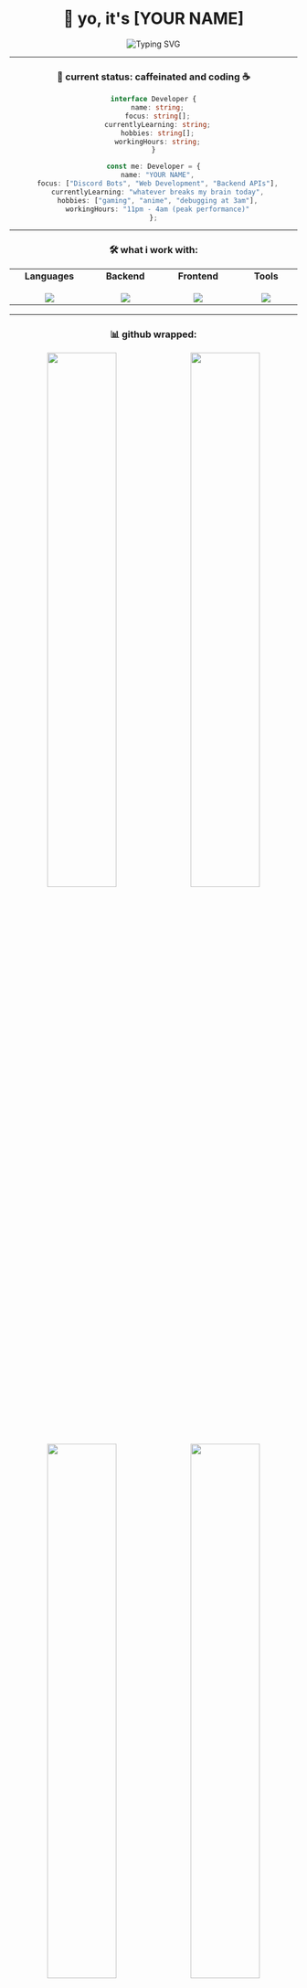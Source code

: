 <div align="center">

# 👋 yo, it's [YOUR NAME]

<img src="https://readme-typing-svg.demolab.com?font=Fira+Code&size=22&duration=2000&pause=800&color=36BCF7FF&center=true&vCenter=true&width=500&lines=discord+bot+developer;full+stack+enthusiast;late+night+coder;coffee+addict" alt="Typing SVG" />

---

### 🎯 current status: **caffeinated and coding** ☕

```typescript
interface Developer {
  name: string;
  focus: string[];
  currentlyLearning: string;
  hobbies: string[];
  workingHours: string;
}

const me: Developer = {
  name: "YOUR NAME",
  focus: ["Discord Bots", "Web Development", "Backend APIs"],
  currentlyLearning: "whatever breaks my brain today",
  hobbies: ["gaming", "anime", "debugging at 3am"],
  workingHours: "11pm - 4am (peak performance)"
};
```

---

### 🛠️ what i work with:

<table>
<tr>
<td align="center" width="200">
<strong>Languages</strong><br><br>
<img src="https://skillicons.dev/icons?i=js,ts,py,html,css" />
</td>
<td align="center" width="200">
<strong>Backend</strong><br><br>
<img src="https://skillicons.dev/icons?i=nodejs,express,mongodb,docker" />
</td>
<td align="center" width="200">
<strong>Frontend</strong><br><br>
<img src="https://skillicons.dev/icons?i=react,nextjs,tailwind,sass" />
</td>
<td align="center" width="200">
<strong>Tools</strong><br><br>
<img src="https://skillicons.dev/icons?i=vscode,git,github,discord" />
</td>
</tr>
</table>

---

### 📊 github wrapped:

<div align="center">

<img width="49%" src="https://github-readme-stats.vercel.app/api?username=YOUR_USERNAME&show_icons=true&theme=dark&bg_color=0d1117&title_color=58a6ff&icon_color=1f6feb&text_color=c9d1d9&border_color=30363d&hide_border=true" />

<img width="49%" src="https://github-readme-streak-stats.herokuapp.com?user=YOUR_USERNAME&theme=dark&background=0D1117&border=30363D&stroke=58A6FF&ring=58A6FF&fire=FFA500&currStreakLabel=58A6FF&hide_border=true" />

<img width="49%" src="https://github-readme-stats.vercel.app/api/top-langs/?username=YOUR_USERNAME&theme=dark&bg_color=0d1117&title_color=58a6ff&text_color=c9d1d9&border_color=30363d&hide_border=true&layout=compact&langs_count=8" />

<img width="49%" src="https://github-readme-activity-graph.vercel.app/graph?username=YOUR_USERNAME&theme=github-compact&bg_color=0d1117&color=58a6ff&line=1f6feb&point=58a6ff&area=true&hide_border=true" />

</div>

---

### 🚀 featured projects:

<div align="center">
<table>
<tr>
<td width="50%">

**🤖 Discord Bot**
```
⭐ main project
🔧 discord.js + mongodb
📦 50+ commands
🎯 active in 100+ servers
```
[**view project →**](https://github.com/YOUR_USERNAME/YOUR_BOT_REPO)

</td>
<td width="50%">

**🌐 Web Application**
```
⚡ react + nodejs
🎨 modern UI/UX
📱 fully responsive
🔥 deployed & live
```
[**view project →**](https://github.com/YOUR_USERNAME/YOUR_WEB_REPO)

</td>
</tr>
</table>
</div>

---

### 🤝 connect with me:

<div align="center">

[![Discord](https://img.shields.io/badge/Discord-5865F2?style=for-the-badge&logo=discord&logoColor=white&labelColor=5865F2)](https://discord.gg/YOUR_INVITE)
[![GitHub](https://img.shields.io/badge/GitHub-181717?style=for-the-badge&logo=github&logoColor=white&labelColor=181717)](https://github.com/YOUR_USERNAME)
[![Twitter](https://img.shields.io/badge/Twitter-1DA1F2?style=for-the-badge&logo=twitter&logoColor=white&labelColor=1DA1F2)](https://twitter.com/YOUR_HANDLE)

**or just dm me if you want to talk about code, anime, or why javascript is weird** 💬

</div>

---

<div align="center">

![Snake animation](https://raw.githubusercontent.com/YOUR_USERNAME/YOUR_USERNAME/output/snake.svg)

<sub>**⚡ fun fact:** this snake eats my github contributions</sub>

---

<img src="https://komarev.com/ghpvc/?username=YOUR_USERNAME&style=flat-square&color=58a6ff" alt="Profile views" />

*built with ❤️ and excessive amounts of coffee*

</div>

